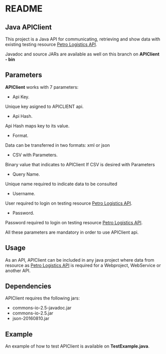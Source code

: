 README
======

Java APIClient 
--------------
This project is a Java API for communicating, retrieving and show data with existing testing resource [Petro Logistics API](https://secure.petro-logistics.com/api/v2/movementsdata).

Javadoc and source JARs are available as well on this branch on **APIClient - bin**


Parameters
----------
**APIClient** works with 7 parameters:

- Api Key.

Unique key asigned to APICLIENT api.

- Api Hash.

Api Hash maps key to its value. 

- Format.

Data can be transferred in two formats: xml or json 

- CSV with Parameters.

Binary value that indicates to APIClient If CSV is desired with Parameters

- Query Name.

Unique name required to indicate data to be consulted

- Username.

User required to login on testing resource [Petro Logistics API](https://secure.petro-logistics.com/api/v2/movementsdata).

- Password.

Password required to login on testing resource [Petro Logistics API](https://secure.petro-logistics.com/api/v2/movementsdata).


All these parameters are mandatory in order to use APIClient api.

Usage
-----
As an API, APIClient can be included in any java project where data from resource as [Petro Logistics API](https://secure.petro-logistics.com/api/v2/movementsdata) is required for a Webproject, WebService or another API. 

Dependencies
------------
APIClient requires the following jars:

- commons-io-2.5-javadoc.jar
- commons-io-2.5.jar
- json-20160810.jar

Example
-------
An example of how to test APIClient is available on **TestExample.java**.